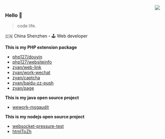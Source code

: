 <img align="right" src="https://github-readme-stats.vercel.app/api?username=aa24615&show_icons=true&icon_color=805AD5&text_color=718096&bg_color=ffffff&hide_title=true" />

### Hello 👋

> code life.

🇨🇳 China Shenzhen・🕹 Web developer

**This is my PHP extension package**

- [php127/douyin](https://packagist.org/packages/php127/douyin)
- [php127/websiteinfo](https://packagist.org/packages/php127/websiteinfo)
- [zyan/web-link](https://packagist.org/packages/zyan/web-link)
- [zyan/work-wechat](https://packagist.org/packages/zyan/work-wechat)
- [zyan/captcha](https://packagist.org/packages/zyan/captcha)
- [zyan/baidu-zz-push](https://packagist.org/packages/zyan/baidu-zz-push)
- [zyan/page](https://packagist.org/packages/zyan/page)

**This is my java open source project**

- [wework-msgaudit](https://github.com/aa24615/wework-msgaudit)

**This is my nodejs open source project**

- [websocket-pressure-test](https://github.com/aa24615/websocket-pressure-test)
- [htmlToZh](https://github.com/aa24615/htmlToZh)
